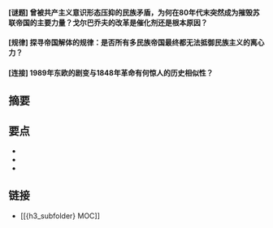 #### [谜题] 曾被共产主义意识形态压抑的民族矛盾，为何在80年代末突然成为摧毁苏联帝国的主要力量？戈尔巴乔夫的改革是催化剂还是根本原因？


#### [规律] 探寻帝国解体的规律：是否所有多民族帝国最终都无法抵御民族主义的离心力？


#### [连接] 1989年东欧的剧变与1848年革命有何惊人的历史相似性？


## 摘要


## 要点

- 
- 
- 

## 链接

- [[{h3_subfolder} MOC]]
